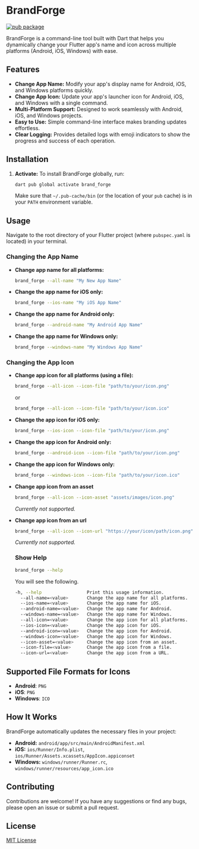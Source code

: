 # BrandForge

[![pub package](https://img.shields.io/pub/v/brand_forge.svg)](https://pub.dev/packages/brand_forge)

BrandForge is a command-line tool built with Dart that helps you dynamically change your Flutter app's name and icon across multiple platforms (Android, iOS, Windows) with ease.

## Features

* **Change App Name:** Modify your app's display name for Android, iOS, and Windows platforms quickly.
* **Change App Icon:** Update your app's launcher icon for Android, iOS, and Windows with a single command.
* **Multi-Platform Support:** Designed to work seamlessly with Android, iOS, and Windows projects.
* **Easy to Use:** Simple command-line interface makes branding updates effortless.
* **Clear Logging:** Provides detailed logs with emoji indicators to show the progress and success of each operation.

## Installation

1. **Activate:**
    To install BrandForge globally, run:

    ```bash
    dart pub global activate brand_forge
    ```

    Make sure that `~/.pub-cache/bin` (or the location of your `pub` cache) is in your `PATH` environment variable.

## Usage

Navigate to the root directory of your Flutter project (where `pubspec.yaml` is located) in your terminal.

### Changing the App Name

* **Change app name for all platforms:**

    ```bash
    brand_forge --all-name "My New App Name"
    ```

* **Change the app name for iOS only:**

    ```bash
    brand_forge --ios-name "My iOS App Name"
    ```

* **Change the app name for Android only:**

    ```bash
    brand_forge --android-name "My Android App Name"
    ```

* **Change the app name for Windows only:**

    ```bash
    brand_forge --windows-name "My Windows App Name"
    ```

### Changing the App Icon

* **Change app icon for all platforms (using a file):**

    ```bash
    brand_forge --all-icon --icon-file "path/to/your/icon.png"
    ```

    or

    ```bash
    brand_forge --all-icon --icon-file "path/to/your/icon.ico"
    ```

* **Change the app icon for iOS only:**

    ```bash
    brand_forge --ios-icon --icon-file "path/to/your/icon.png"
    ```

* **Change the app icon for Android only:**

    ```bash
    brand_forge --android-icon --icon-file "path/to/your/icon.png"
    ```

* **Change the app icon for Windows only:**

    ```bash
    brand_forge --windows-icon --icon-file "path/to/your/icon.ico"
    ```

* **Change app icon from an asset**

    ```bash
    brand_forge --all-icon --icon-asset "assets/images/icon.png"
    ```

    *Currently not supported.*
* **Change app icon from an url**

    ```bash
    brand_forge --all-icon --icon-url "https://your/icon/path/icon.png"
    ```

    *Currently not supported.*

  ### Show Help

    ```bash
    brand_forge --help
    ```

    You will see the following.

    ```bash
    -h, --help                 Print this usage information.
      --all-name=<value>       Change the app name for all platforms.
      --ios-name=<value>       Change the app name for iOS.
      --android-name=<value>   Change the app name for Android.
      --windows-name=<value>   Change the app name for Windows.
      --all-icon=<value>       Change the app icon for all platforms.
      --ios-icon=<value>       Change the app icon for iOS.
      --android-icon=<value>   Change the app icon for Android.
      --windows-icon=<value>   Change the app icon for Windows.
      --icon-asset=<value>     Change the app icon from an asset.
      --icon-file=<value>      Change the app icon from a file.
      --icon-url=<value>       Change the app icon from a URL.
    ```
    
## Supported File Formats for Icons

* **Android**: `PNG`
* **iOS**: `PNG`
* **Windows**: `ICO`

## How It Works

BrandForge automatically updates the necessary files in your project:

* **Android:** `android/app/src/main/AndroidManifest.xml`
* **iOS:** `ios/Runner/Info.plist`, `ios/Runner/Assets.xcassets/AppIcon.appiconset`
* **Windows:** `windows/runner/Runner.rc`, `windows/runner/resources/app_icon.ico`

## Contributing

Contributions are welcome! If you have any suggestions or find any bugs, please open an issue or submit a pull request.

## License

[MIT License](LICENSE)
